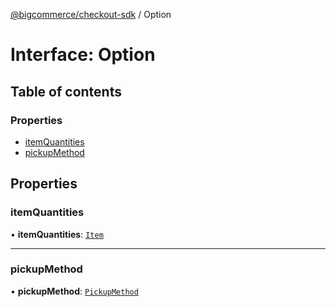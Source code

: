 [@bigcommerce/checkout-sdk](../README.md) / Option

# Interface: Option

## Table of contents

### Properties

- [itemQuantities](Option.md#itemquantities)
- [pickupMethod](Option.md#pickupmethod)

## Properties

### itemQuantities

• **itemQuantities**: [`Item`](Item.md)

___

### pickupMethod

• **pickupMethod**: [`PickupMethod`](PickupMethod.md)
